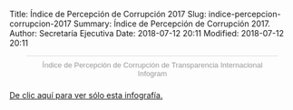 Title: Índice de Percepción de Corrupción 2017
Slug: indice-percepcion-corrupcion-2017
Summary: Índice de Percepción de Corrupción 2017.
Author: Secretaría Ejecutiva
Date: 2018-07-12 20:11
Modified: 2018-07-12 20:11


<div class="infogram-embed" data-id="_/jBxsz7v0Od0VHWdnv4FU" data-type="interactive" data-title="Índice de Percepción de Corrupción de Transparencia Internacional"></div><script>!function(e,t,n,s){var i="InfogramEmbeds",o=e.getElementsByTagName(t)[0],d=/^http:/.test(e.location)?"http:":"https:";if(/^\/{2}/.test(s)&&(s=d+s),window[i]&&window[i].initialized)window[i].process&&window[i].process();else if(!e.getElementById(n)){var a=e.createElement(t);a.async=1,a.id=n,a.src=s,o.parentNode.insertBefore(a,o)}}(document,"script","infogram-async","https://e.infogram.com/js/dist/embed-loader-min.js");</script><div style="padding:8px 0;font-family:Arial!important;font-size:13px!important;line-height:15px!important;text-align:center;border-top:1px solid #dadada;margin:0 30px"><a href="https://infogram.com/746075b2-5f76-4cab-b812-a373a8e59c0a" style="color:#989898!important;text-decoration:none!important;" target="_blank">Índice de Percepción de Corrupción de Transparencia Internacional</a><br><a href="https://infogram.com" style="color:#989898!important;text-decoration:none!important;" target="_blank" rel="nofollow">Infogram</a></div>

[De clic aquí para ver sólo esta infografía.](https://infogram.com/1pr9xwlm2xy20dbg7zw5kx9zr2smmn6q62l)
